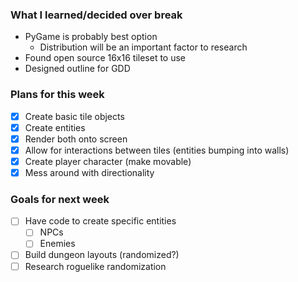 ### What I learned/decided over break
- PyGame is probably best option
	- Distribution will be an important factor to research
- Found open source 16x16 tileset to use
- Designed outline for GDD

### Plans for this week
- [x] Create basic tile objects
- [x] Create entities
- [x] Render both onto screen
- [x] Allow for interactions between tiles (entities bumping into walls)
- [x] Create player character (make movable)
- [x] Mess around with directionality

### Goals for next week
* [ ] Have code to create specific entities
	* [ ] NPCs
	* [ ] Enemies
* [ ] Build dungeon layouts (randomized?)
* [ ] Research roguelike randomization
